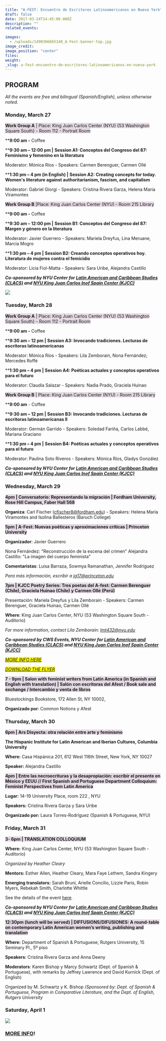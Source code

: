 ```yaml
---
title: "A-FEST: Encuentro de Escritores Latinoamericanos en Nueva York"
draft: false
date: 2017-03-24T14:45:00.000Z
description: ""
related_events:

images:
  - /uploads/1490366665140_A-Fest-banner-top.jpg
image_credit:
image_position: "center"
files:
weight:
_slug: a-fest-encuentro-de-escritores-latinoamericanos-en-nueva-york
---
```


## PROGRAM

_All the events are free and bilingual (Spanish/English), unless otherwise noted._

### Monday, March 27

<span style="background-color: #e3d9e3">**Work Group A** | Place: King Juan Carlos Center (NYU) {53 Washington Square South} - Room 112 - Portrait Room</span>

****9:00 am -** Coffee

****9:30 am – 12:00 pm |** **Session A1: Conceptos del Congreso del 87: Feminismo y femenino en la literatura**

Moderator: Mónica Ríos - Speakers: Carmen Berenguer, Carmen Ollé

****1:30 pm – 4 pm (in English) |** **Session A2: Creating concepts for today. Women's literature against authoritarianism, fascism, and capitalism**

Moderator: Gabriel Giorgi - Speakers: Cristina Rivera Garza, Helena Maria Viramontes

<span style="background-color: #e3d9e3">**Work Group B** |Place: King Juan Carlos Center (NYU) - Room 215 Library</span>

****9:00 am -** Coffee

****9:30 am – 12:00 pm |** **Session B1: Conceptos del Congreso del 87: Margen y género en la literatura**

Moderator: Javier Guerrero - Speakers: Mariela Dreyfus, Lina Meruane, Marcia Mogro

****1:30 pm – 4 pm |** **Session B2: Creando conceptos operativos hoy. Literatura de mujeres contra el femicidio**

Moderator: Licia Fiol-Matta - Speakers: Sara Uribe, Alejandra Castillo

_**Co-sponsored by NYU Center for [Latin American and Caribbean Studies (CLACS)](http://clacs.as.nyu.edu/page/home) and [NYU King Juan Carlos Inof Spain Center (KJCC)](http://www.kjcc.org)**_

![](/uploads/1490133247078_Opening-Session.jpg)

### Tuesday, March 28

<span style="background-color: #e3d9e3">**Work Group A** | Place: King Juan Carlos Center (NYU) {53 Washington Square South} - Room 112 - Portrait Room</span>

****9:00 am -** Coffee

****9:30 am – 12 pm |** **Session A3: Invocando tradiciones. Lecturas de escritoras latinoamericanas**

Moderator: Mónica Ríos - Speakers: Lila Zemborain, Nona Fernández; Mercedes Roffé

****1:30 pm – 4 pm |** **Session A4: Poéticas actuales y conceptos operativos para el futuro**

Moderator: Claudia Salazar - Speakers: Nadia Prado, Graciela Huinao

<span style="background-color: #e3d9e3">**Work Group B** | Place: King Juan Carlos Center (NYU) - Room 215 Library</span>

****9:00 am** - Coffee

****9:30 am – 12 pm |** **Session B3: Invocando tradiciones. Lecturas de escritoras latinoamericanas II**

Moderator: Germán Garrido - Speakers: Soledad Fariña, Carlos Labbé, Mariana Graciano

****1:30 pm – 4 pm |** **Session B4: Poéticas actuales y conceptos operativos para el futuro**

Moderator: Paulina Soto Riveros - Speakers: Mónica Ríos, Gladys González

_**Co-sponsored by NYU Center for [Latin American and Caribbean Studies (CLACS)](http://clacs.as.nyu.edu/page/home) and [NYU King Juan Carlos Inof Spain Center (KJCC)](http://www.kjcc.org)**_

### Wednesday, March 29

<span style="background-color: #e3d9e3">**4pm | Conversatorio: Representando la migración | Fordham University, Rose Hill Campus, Faber Hall 568**</span>

**Organiza**: Carl Fischer (cfischer8@fordham.edu) - Speakers: Helena María Viramontes and Isolina Ballesteros (Baruch College)

**<span style="background-color: #e3d9e3">5pm | A-Fest: Nuevas poéticas y aproximaciones críticas | Princeton University</span>**

**Organizador**: Javier Guerrero

Nona Fernández: "Reconstrucción de la escena del crimen"
Alejandra Castillo: "La imagen del cuerpo feminista"

**Comentaristas**: Luisa Barraza, Sowmya Ramanathan, Jennifer Rodríguez

_Para más información, escribir a_ [_jg17@princeton.edu_](mailto:jg17@princeton.edu)

<span style="background-color: #e3d9e3">**7pm | KJCC Poetry Series: Tres poetas del A-fest: Carmen Berenguer (Chile), Graciela Huinao (Chile) y Carmen Ollé (Perú)**</span>

Presentación: Mariela Dreyfus y Lila Zemborain - Speakers: Carmen Berenguer, Graciela Huinao, Carmen Ollé

**Where**: King Juan Carlos Center, NYU {53 Washington Square South - Auditorio}

_For more information, contact Lila Zemborain: [lmt432@nyu.edu](mailto:lmt432@nyu.edu)_

_**Co-sponsored by CWS Events, NYU Center for [Latin American and Caribbean Studies (CLACS)](http://clacs.as.nyu.edu/page/home) and [NYU King Juan Carlos Inof Spain Center (KJCC)](http://www.kjcc.org)**_

<span style="background-color: #FFFF00">_[MORE INFO HERE
](http://www.kjcc.org/event/kjcc-poetry-series-three-poets-from-a-fest-carmen-berenguer-graciela-huinao-and-carmen-oll%C3%A9/#kjcc-poetry-series-three-poets-from-a-fest-carmen-berenguer-graciela-huinao-and-carmen-ollé)_</span>

<span style="background-color: #FFFF00">_[DOWNLOAD THE FLYER](https://gallery.mailchimp.com/55b38b94d1c1feb1d3742d3d2/uploads/e9430943-9584-4002-8ea0-b546eeaec4e7.jpg)_</span>
<span style="background-color: #FFFF00">_[](http://www.kjcc.org/event/kjcc-poetry-series-three-poets-from-a-fest-carmen-berenguer-graciela-huinao-and-carmen-oll%C3%A9/#kjcc-poetry-series-three-poets-from-a-fest-carmen-berenguer-graciela-huinao-and-carmen-ollé)_</span>

**<span style="background-color: #e3d9e3">7 - 9pm | Salon with feminist writers from Latin America (in Spanish and English with translation) | Salón con escritoras del Afest / Book sale and exchange / Intercambio y venta de libros</span>**

Bluestockings Bookstore, 172 Allen St, NY 10002,

**Organizado por**: Common Notions y Afest

### Thursday, March 30

**<span style="background-color: #e3d9e3">6pm | Ars Disyecta: otra relación entre arte y feminismo</span>**

**The Hispanic Institute for Latin American and Iberian Cultures, Columbia University**

**Where:** Casa Hispánica 201, 612 West 116th Street, New York, NY 10027

**Speaker:** Alejandra Castillo

**<span style="background-color: #e3d9e3">4pm | Entre las necroecrituras y la desapropiación: escribir el presente en México y EEUU // First Spanish and Portuguese Department Colloquium: Feminist Perspectives from Latin America</span>**

**Lugar:** 14-19 University Place, room 222 , NYU

**Speakers:** Cristina Rivera Garza y Sara Uribe

**Organizado por:** Laura Torres-Rodríguez (Spanish & Portuguese, NYU)

### Friday, March 31

**<span style="background-color: #e3d9e3">3- 6pm | TRANSLATION COLLOQUIUM</span>**

**Where:** King Juan Carlos Center, NYU {53 Washington Square South - Auditorio}

_Organized by Heather Cleary_

**Mentors:** Esther Allen, Heather Cleary, Mara Faye Lethem, Sandra Kingery

**Emerging translators:** Sarah Bruni, Arielle Concilio, Lizzie Paris, Robin Myers, Rebekah Smith, Charlotte Whittle

See the details of the event [here](Afest/translation-colloquium ).

_**Co-sponsored by NYU Center for [Latin American and Caribbean Studies (CLACS)](http://clacs.as.nyu.edu/page/home) and [NYU King Juan Carlos Inof Spain Center (KJCC)](http://www.kjcc.org)**_

<span style="background-color: #e3d9e3">**12:30pm (lunch will be served) | DIFFUSIONS/DIFUSIONES: A round-table on contemporary Latin American women’s writing, publishing and translation**</span>

**Where:** Department of Spanish & Portuguese, Rutgers University, 15 Seminary Pl., 5º piso

**Speakers**: Cristina Rivera Garza and Anna Deeny

**Moderators**: Karen Bishop y Marcy Schwartz (Dept. of Spanish & Portuguese), with remarks by Jeffrey Lawrence and David Kurnick (Dept. of English)

Organized by M. Schwartz y K. Bishop /_Sponsored by: Dept. of Spanish & Portuguese, Program in Comparative Literature, and the Dept. of English, Rutgers University_

### Saturday, April 1

![](/uploads/1490133994757_Closing-Party-A-Fest.jpg)

### [MORE INFO](http://www.a-fest-english.org/program)!
